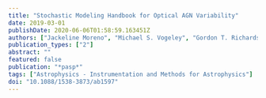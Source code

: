 ```yaml
---
title: "Stochastic Modeling Handbook for Optical AGN Variability"
date: 2019-03-01
publishDate: 2020-06-06T01:58:59.163451Z
authors: ["Jackeline Moreno", "Michael S. Vogeley", "Gordon T. Richards", "Weixiang Yu"]
publication_types: ["2"]
abstract: ""
featured: false
publication: "*pasp*"
tags: ["Astrophysics - Instrumentation and Methods for Astrophysics"]
doi: "10.1088/1538-3873/ab1597"
---
```


